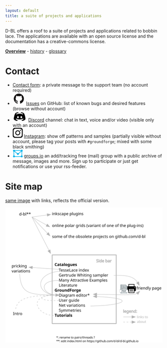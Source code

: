 ```yaml
---
layout: default
title: a suite of projects and applications
---
```


D-BL offers a roof to a suite of projects and applications related to bobbin lace.
The applications are available with an open source license and the documentation has a creative-commons license. 

**[Overview](https://github.com/d-bl)** - [history](https://d-bl.github.io/history) - [glossary](https://d-bl.github.io/glossary)


Contact
=======

* [Contact form](https://groundforge.wordpress.com/): a private message to the support team (no account required)
* ![](images/octocat.png)  [Issues](https://github.com/d-bl/GroundForge/issues) on GitHub: list of known bugs and desired features (browse without account)
* ![](images/discord.png)  [Discord](https://discord.com/channels/1074087445169184940) channel: chat in text, voice and/or video (visible only with an account)
* ![](images/instagram-logo-free-png.png)  [Instagram](https://www.instagram.com/explore/tags/groundforge/): show off patterns and samples (partially visible without account, please tag your posts with `#groundforge`; mixed with some black smithing)
* <img src="images/groups-io.png" width="32px"></img>  [groups.io](https://groups.io/g/GroundForge/topics) an add/tracking free (mail) group
  with a public archive of message, images and more. Sign up to participate or just get notifications or use your rss-feeder.

Site map
========
[same image](images/site-map.svg) with links, reflects the official version.

![](images/site-map.svg)
